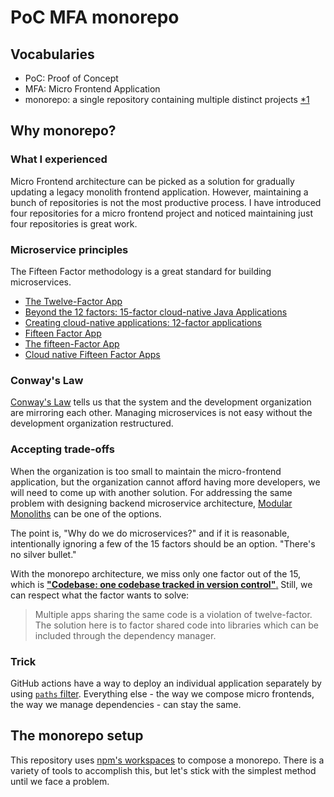 # PoC MFA monorepo

## Vocabularies

- PoC: Proof of Concept
- MFA: Micro Frontend Application
- monorepo: a single repository containing multiple distinct projects [\*1](https://monorepo.tools/)

## Why monorepo?

### What I experienced

Micro Frontend architecture can be picked as a solution for gradually updating a legacy monolith frontend application. However, maintaining a bunch of repositories is not the most productive process. I have introduced four repositories for a micro frontend project and noticed maintaining just four repositories is great work.

### Microservice principles

The Fifteen Factor methodology is a great standard for building microservices.

- [The Twelve-Factor App](https://12factor.net/)
- [Beyond the 12 factors: 15-factor cloud-native Java Applications](https://developer.ibm.com/articles/15-factor-applications/)
- [Creating cloud-native applications: 12-factor applications](https://developer.ibm.com/articles/creating-a-12-factor-application-with-open-liberty/)
- [Fifteen Factor App](https://vikasg11.medium.com/fifteen-factor-app-3dc16727ecd7)
- [The fifteen-Factor App](https://domenicoluciani.com/2021/10/30/15-factor-app.html)
- [Cloud native Fifteen Factor Apps](https://www.handsonarchitect.com/2022/08/cloud-native-fifteen-factor-apps.html)

### Conway's Law

[Conway's Law](https://martinfowler.com/bliki/ConwaysLaw.html) tells us that the system and the development organization are mirroring each other. Managing microservices is not easy without the development organization restructured.

### Accepting trade-offs

When the organization is too small to maintain the micro-frontend application, but the organization cannot afford having more developers, we will need to come up with another solution. For addressing the same problem with designing backend microservice architecture, [Modular Monoliths](https://shopify.engineering/deconstructing-monolith-designing-software-maximizes-developer-productivity) can be one of the options.

The point is, "Why do we do microservices?" and if it is reasonable, intentionally ignoring a few of the 15 factors should be an option. "There's no silver bullet."

With the monorepo architecture, we miss only one factor out of the 15, which is [**"Codebase: one codebase tracked in version control"**.](https://12factor.net/codebase) Still, we can respect what the factor wants to solve:

> Multiple apps sharing the same code is a violation of twelve-factor. The solution here is to factor shared code into libraries which can be included through the dependency manager.

### Trick

GitHub actions have a way to deploy an individual application separately by using [`paths` filter](https://docs.github.com/en/actions/using-workflows/workflow-syntax-for-github-actions#onpushpull_requestpull_request_targetpathspaths-ignore). Everything else - the way we compose micro frontends, the way we manage dependencies - can stay the same.

## The monorepo setup

This repository uses [npm's workspaces](https://docs.npmjs.com/cli/v7/using-npm/workspaces) to compose a monorepo. There is a variety of tools to accomplish this, but let's stick with the simplest method until we face a problem.
